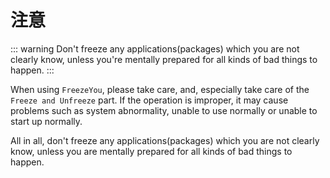 # 注意

::: warning
Don't freeze any applications(packages) which you are not clearly know, unless you're mentally prepared for all kinds of bad things to happen.
:::

When using `FreezeYou`, please take care, and, especially take care of the `Freeze and Unfreeze` part. If the operation is improper, it may cause problems such as system abnormality, unable to use normally or unable to start up normally.

All in all, don't freeze any applications(packages) which you are not clearly know, unless you are mentally prepared for all kinds of bad things to happen.

